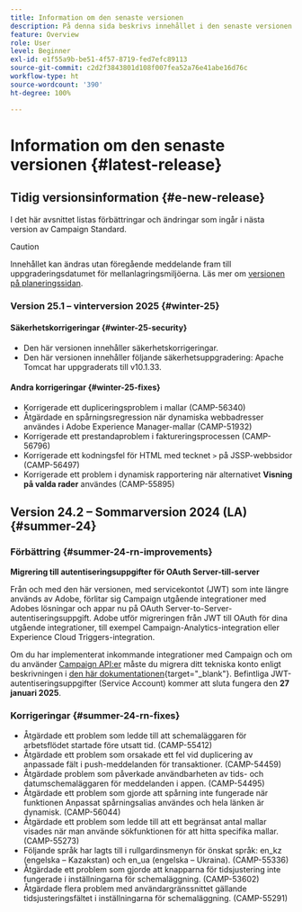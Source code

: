 ```yaml
---
title: Information om den senaste versionen
description: På denna sida beskrivs innehållet i den senaste versionen av Campaign Standard
feature: Overview
role: User
level: Beginner
exl-id: e1f55a9b-be51-4f57-8719-fed7efc89113
source-git-commit: c2d2f3843801d108f007fea52a76e41abe16d76c
workflow-type: ht
source-wordcount: '390'
ht-degree: 100%

---
```



# Information om den senaste versionen {#latest-release}

<!--
![Control Panel](assets/do-not-localize/cp-icon.png) **New Control Panel release**. [Learn more](https://experienceleague.adobe.com/docs/control-panel/using/release-notes.html){target="_blank"}.-->


## Tidig versionsinformation {#e-new-release}

I det här avsnittet listas förbättringar och ändringar som ingår i nästa version av Campaign Standard.

>[!CAUTION]
>
>Innehållet kan ändras utan föregående meddelande fram till uppgraderingsdatumet för mellanlagringsmiljöerna. Läs mer om [versionen på planeringssidan](../../rn/using/release-planning.md).

### Version 25.1 – vinterversion 2025 {#winter-25}

#### Säkerhetskorrigeringar {#winter-25-security}

* Den här versionen innehåller säkerhetskorrigeringar.
* Den här versionen innehåller följande säkerhetsuppgradering: Apache Tomcat har uppgraderats till v10.1.33.

#### Andra korrigeringar {#winter-25-fixes}

* Korrigerade ett dupliceringsproblem i mallar (CAMP-56340)
* Åtgärdade en spårningsregression när dynamiska webbadresser användes i Adobe Experience Manager-mallar (CAMP-51932)
* Korrigerade ett prestandaproblem i faktureringsprocessen (CAMP-56796)
* Korrigerade ett kodningsfel för HTML med tecknet `>` på JSSP-webbsidor (CAMP-56497)
* Korrigerade ett problem i dynamisk rapportering när alternativet **Visning på valda rader** användes (CAMP-55895)


## Version 24.2 – Sommarversion 2024 (LA) {#summer-24}

### Förbättring {#summer-24-rn-improvements}

**Migrering till autentiseringsuppgifter för OAuth Server-till-server**

Från och med den här versionen, med servicekontot (JWT) som inte längre används av Adobe, förlitar sig Campaign utgående integrationer med Adobes lösningar och appar nu på OAuth Server-to-Server-autentiseringsuppgift. Adobe utför migreringen från JWT till OAuth för dina utgående integrationer, till exempel Campaign-Analytics-integration eller Experience Cloud Triggers-integration.

Om du har implementerat inkommande integrationer med Campaign och om du använder [Campaign API:er](../../api/using/get-started-apis.md) måste du migrera ditt tekniska konto enligt beskrivningen i [den här dokumentationen](https://developer.adobe.com/developer-console/docs/guides/authentication/ServerToServerAuthentication/migration/){target="_blank"}. Befintliga JWT-autentiseringsuppgifter (Service Account) kommer att sluta fungera den **27 januari 2025**.

### Korrigeringar {#summer-24-rn-fixes}

* Åtgärdade ett problem som ledde till att schemaläggaren för arbetsflödet startade före utsatt tid. (CAMP-55412)
* Åtgärdade ett problem som orsakade ett fel vid duplicering av anpassade fält i push-meddelanden för transaktioner. (CAMP-54459)
* Åtgärdade problem som påverkade användbarheten av tids- och datumschemaläggaren för meddelanden i appen. (CAMP-54495)
* Åtgärdade ett problem som gjorde att spårning inte fungerade när funktionen Anpassat spårningsalias användes och hela länken är dynamisk. (CAMP-56044)
* Åtgärdade ett problem som ledde till att ett begränsat antal mallar visades när man använde sökfunktionen för att hitta specifika mallar. (CAMP-55273)
* Följande språk har lagts till i rullgardinsmenyn för önskat språk: en_kz (engelska – Kazakstan) och en_ua (engelska – Ukraina). (CAMP-55336)
* Åtgärdade ett problem som gjorde att knapparna för tidsjustering inte fungerade i inställningarna för schemaläggning. (CAMP-53602)
* Åtgärdade flera problem med användargränssnittet gällande tidsjusteringsfältet i inställningarna för schemaläggning. (CAMP-55291)

